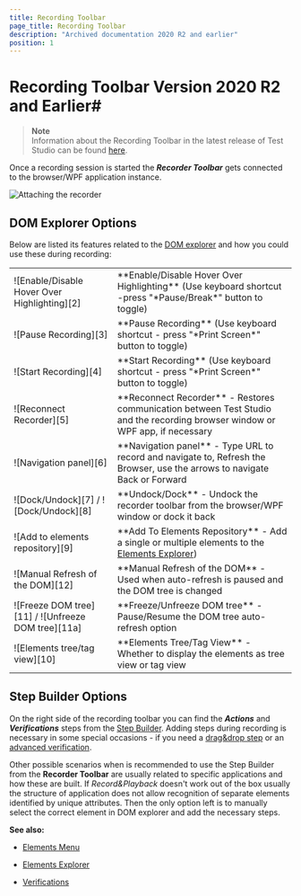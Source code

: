 ```yaml
---
title: Recording Toolbar
page_title: Recording Toolbar
description: "Archived documentation 2020 R2 and earlier"
position: 1
---
```

# Recording Toolbar Version 2020 R2 and Earlier#

> **Note**
> <br>
> Information about the Recording Toolbar in the latest release of Test Studio can be found <a href="/features/recorder/compact-recording-toolbar" target="_blank">here</a>.

Once a recording session is started the ***Recorder Toolbar*** gets connected to the browser/WPF application instance.

![Attaching the recorder][1]

## DOM Explorer Options ##

Below are listed its features related to the <a href="/features/recorder/dom-explorer" target="_blank">DOM explorer</a> and how you could use these during recording:

<table id="no-table" >
	<tr cellspacing="10">
		<td cellspacing="1">![Enable/Disable Hover Over Highlighting][2]<br></td>
		<td>**Enable/Disable Hover Over Highlighting** (Use keyboard shortcut -press "*Pause/Break*" button to toggle)</td>
	</tr>
	<tr cellspacing="10">
		<td>![Pause Recording][3]</td>
		<td>**Pause Recording** (Use keyboard shortcut - press "*Print Screen*" button to toggle)</td>
	</tr>
	<tr>
		<td>![Start Recording][4]</td>
		<td>**Start Recording** (Use keyboard shortcut - press "*Print Screen*" button to toggle)</td>
	</tr>
	<tr>
		<td>![Reconnect Recorder][5]
		<td>**Reconnect Recorder** - Restores communication between Test Studio and the recording browser window or WPF app, if necessary</td>
	</tr>
	<tr>
		<td>![Navigation panel][6]</td>
		<td>**Navigation panel** - Type URL to record and navigate to, Refresh the Browser, use the arrows to navigate Back or Forward</td>
	</tr>
	<tr>
		<td>![Dock/Undock][7] / ![Dock/Undock][8]</td>
		<td>**Undock/Dock** - Undock the recorder toolbar from the browser/WPF window or dock it back</td>
	</tr>
	<tr>
		<td>![Add to elements repository][9]</td>
		<td>**Add To Elements Repository** - Add a single or multiple elements to the <a href="/features/elements-explorer/overview" target="_blank">Elements Explorer</a>)</td>
	</tr>
	<tr>
		<td>![Manual Refresh of the DOM][12]</td>
		<td>**Manual Refresh of the DOM** - Used when auto-refresh is paused and the DOM tree is changed</td>
	</tr>
	<tr>
		<td>![Freeze DOM tree][11] / ![Unfreeze DOM tree][11a]</td>
		<td>**Freeze/Unfreeze DOM tree** - Pause/Resume the DOM tree auto-refresh option</td>
	</tr>
	<tr>
		<td>![Elements tree/tag view][10]</td>
		<td>**Elements Tree/Tag View** - Whether to display the elements as tree view or tag view</td>
	</tr>
<table>

## Step Builder Options ##

On the right side of the recording toolbar you can find the ***Actions*** and ***Verifications*** steps from the <a href="/getting-started/test-recording/step-suggestions" target="_blank">Step Builder</a>. Adding steps during recording is necessary in some special occasions - if you need a <a href="/features/recorder/mouse-actions/drag-and-drop" target="_blank">drag&drop step</a> or an <a href="/features/recorder/verifications/advanced-verification" target="_blank">advanced verification</a>.

Other possible scenarios when is recommended to use the Step Builder from the **Recorder Toolbar** are usually related to specific applications and how these are built. If *Record&Playback* doesn't work out of the box usually the structure of application does not allow recognition of separate elements identified by unique attributes. Then the only option left is to manually select the correct element in DOM explorer and add the necessary steps.

**See also:**

* <a href="/features/elements-menu/overview" target="_blank">Elements Menu</a>

* <a href="/features/elements-explorer/overview" target="_blank">Elements Explorer</a>

* <a href="/features/verifications/overview" target="_blank">Verifications</a>

[1]: /img/archived-docs/test-recording/recording-toolbar/fig1.png
[2]: /img/archived-docs/test-recording/recording-toolbar/fig2.png
[3]: /img/archived-docs/test-recording/recording-toolbar/fig3.png
[4]: /img/archived-docs/test-recording/recording-toolbar/fig4.png
[5]: /img/archived-docs/test-recording/recording-toolbar/fig5.png
[6]: /img/archived-docs/test-recording/recording-toolbar/fig6.png
[7]: /img/archived-docs/test-recording/recording-toolbar/fig7.png
[8]: /img/archived-docs/test-recording/recording-toolbar/fig8.png
[9]: /img/archived-docs/test-recording/recording-toolbar/fig9.png
[10]: /img/archived-docs/test-recording/recording-toolbar/fig10.png
[11]: /img/archived-docs/test-recording/recording-toolbar/fig11-lock.png
[11a]: /img/archived-docs/test-recording/recording-toolbar/fig11-unlock.png
[12]: /img/archived-docs/test-recording/recording-toolbar/fig12-refresh.png
